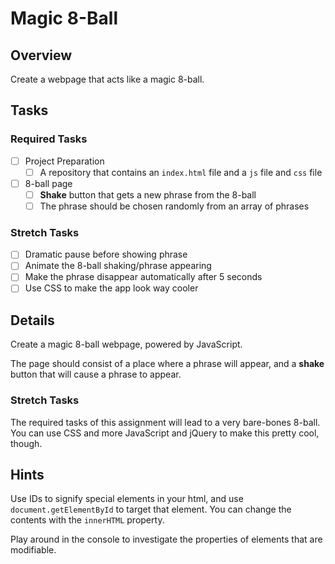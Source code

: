 # Magic 8-Ball

## Overview

Create a webpage that acts like a magic 8-ball.

## Tasks

### Required Tasks

- [ ] Project Preparation
  - [ ] A repository that contains an `index.html` file and a `js` file and `css` file
- [ ] 8-ball page
  - [ ] **Shake** button that gets a new phrase from the 8-ball
  - [ ] The phrase should be chosen randomly from an array of phrases

### Stretch Tasks

- [ ] Dramatic pause before showing phrase
- [ ] Animate the 8-ball shaking/phrase appearing
- [ ] Make the phrase disappear automatically after 5 seconds
- [ ] Use CSS to make the app look way cooler

## Details

Create a magic 8-ball webpage, powered by JavaScript.

The page should consist of a place where a phrase will appear, and a **shake** button that will cause a phrase to appear.

### Stretch Tasks

The required tasks of this assignment will lead to a very bare-bones 8-ball. You can use CSS and more JavaScript and jQuery to make this pretty cool, though.

## Hints

Use IDs to signify special elements in your html, and use `document.getElementById` to target that element. You can change the contents with the `innerHTML` property.

Play around in the console to investigate the properties of elements that are modifiable.
